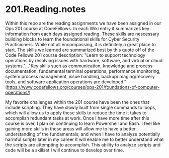 # 201.Reading.notes

Within this repo are the reading assignments we have been assigned in our Ops 201 course at CodeFellows. In each Wiki entry it summarizes key information from each days assigned reading. These skills are nescessary building blocks to learn the foundational skills for Cyber Security Practicioners. While not all encompassing, it is definitely a great place to start. The skills we learned are summarized best by this quote off of the Code Fellows 201 course description: "Learn to support technology operations by resolving issues with hardware, software, and virtual or cloud systems."..."Key skills such as communication, knowledge and process documentation, fundamental terminal operations, performance monitoring, system process management, issue handling, backup/imaging/recovery tools, and software application operations are developed." (https://www.codefellows.org/courses/ops-201/foundations-of-computer-operations/)

My favorite challenges within the 201 course have been the ones that include scripting. They have slowly built from single commands to loops, which will allow us to apply these skills to reduce the time it takes to accomplish redundant tasks at work. Once I have more time after this course is over, I plan on continuing to learn Powershell and Bash. I feel like gaining more skills in these areas will allow me to have a better understanding of the fundamentals, and when I have to analyze potentially harmful scripts later in my career it will enable me to better understand what the scripts are attempting to accomplish. This ability to analyze scripts and code will be a skillset I will continue to develop over time. 

